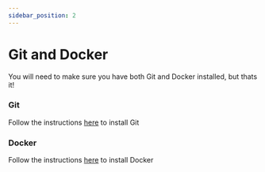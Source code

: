 ```yaml
---
sidebar_position: 2
---
```


# Git and Docker

You will need to make sure you have both Git and Docker installed, but thats it!

### Git

Follow the instructions [here](https://git-scm.com/book/en/v2/Getting-Started-Installing-Git) to install Git

### Docker

Follow the instructions [here](https://docs.docker.com/engine/install/) to install Docker
